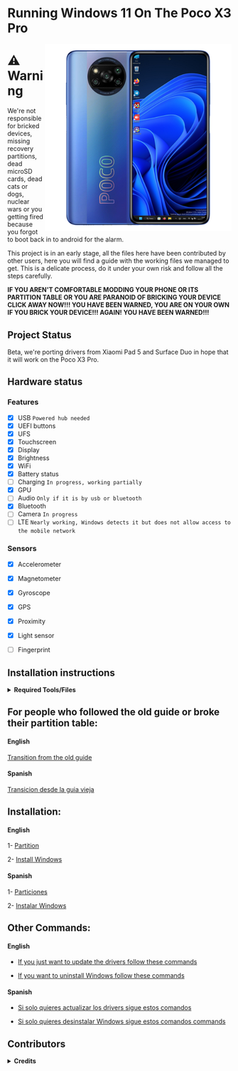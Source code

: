 # Running Windows 11 On The Poco X3 Pro

<img align="right" src="https://github.com/halal-beef/res/blob/main/1c2a26a1-7be3-4f70-aeb1-595056b6da45.png" width="auto" height="420">

# ⚠️ **Warning**

We're not responsible for bricked devices, missing recovery partitions, dead microSD cards, dead cats or dogs, nuclear wars or you getting fired because you forgot to boot back in to android for the alarm.

This project is in an early stage, all the files here have been contributed by other users, here you will find a guide with the working files we managed to get. This is a delicate process, do it under your own risk and follow all the steps carefully.

**IF YOU AREN'T COMFORTABLE MODDING YOUR PHONE OR ITS PARTITION TABLE OR YOU ARE PARANOID OF BRICKING YOUR DEVICE CLICK AWAY NOW!!! YOU HAVE BEEN WARNED, YOU ARE ON YOUR OWN IF YOU BRICK YOUR DEVICE!!! AGAIN! YOU HAVE BEEN WARNED!!!**

## Project Status

Beta, we're porting drivers from Xiaomi Pad 5 and Surface Duo in hope that it will work on the Poco X3 Pro.

## Hardware status
### Features
- [x] USB ```Powered hub needed```
- [x] UEFI buttons
- [x] UFS
- [x] Touchscreen
- [x] Display
- [x] Brightness
- [x] WiFi
- [x] Battery status
- [ ] Charging ```In progress, working partially```
- [x] GPU
- [ ] Audio ```Only if it is by usb or bluetooth```
- [x] Bluetooth
- [ ] Camera ```In progress```
- [ ] LTE ```Nearly working, Windows detects it but does not allow access to the mobile network```

### Sensors
- [x] Accelerometer
- [x] Magnetometer
- [x] Gyroscope 
- [x] GPS
- [x] Proximity
- [x] Light sensor
- [ ] Fingerprint


## Installation instructions


<details> 

<summary><strong>Required Tools/Files</strong></summary>
PC:

- [Windows on ARM image](https://uupdump.net/) (Windows 11 is Recommended)

- [platform-tools](https://developer.android.com/studio/releases/platform-tools).

- [DriverUpdater](https://github.com/WOA-Project/DriverUpdater/releases/) to install the [drivers](https://github.com/degdag/Vayu-Drivers/releases/latest)

- [Binaries](../../releases/tag/binaries) required for partitioning

Phone:
- [UEFI image](https://github.com/degdag/edk2-msm/releases/latest) for Poco X3 Pro

- [TWRP](https://twrp.me/xiaomi/xiaomipocox3pro.html) for Poco X3 Pro.

</details> 


## For people who followed the old guide or broke their partition table:

#### English

[Transition from the old guide](guide/English/0-transition-en.md)

#### Spanish

[Transicion desde la guia vieja](guide/Español/0-transicion-es.md)

## Installation:

#### English

1- [Partition](guide/English/1-partition-en.md)

2- [Install Windows](guide/English/2-install-en.md)

#### Spanish

1- [Particiones](guide/Español/1-particiones-es.md)

2- [Instalar Windows](guide/Español/2-instalacion-es.md)

## Other Commands:

#### English

- [If you just want to update the drivers follow these commands](guide/English/update-en.md)

- [If you want to uninstall Windows follow these commands](guide/English/delete-en.md)

#### Spanish

- [Si solo quieres actualizar los drivers sigue estos comandos](guide/Español/Actualizar-es.md)

- [Si solo quieres desinstalar Windows sigue estos comandos commands](guide/Español/Eliminar-es.md)

## Contributors

<details> 

<summary><b><strong>Credits</strong></b></summary>

- [Icesito68](https://github.com/Icesito68) ```Made Windows partitioning commands and made this repo```

- [Map220v](https://github.com/map220v) ```Provided help and vayu UEFI uses nabu UFS patches and ACPI and also ported mi pad 5 drivers```

- [Degdag](https://github.com/degdag) ```Improves UEFI and ported drivers```

- [Halal-Beef](https://github.com/halal-beef) ```Built EDK2 and modified it enough to boot Windows, also ported drivers```
  
- [Renegade Project](https://github.com/edk2-porting) ```Making the core of this project```

- [gus33000](https://github.com/gus33000) ```Providing help, also made base install guide, all of the original drivers and the msc script```

- [Renegade Project Discord members](https://discord.gg/XXBWfag) ```Provided Help```
 
- [ArturoGC06](https://github.com/ArturoGC06) ```Helped in the beginning of the project to the translations and gave Windows data```

- [SebastianZSXS](https://github.com/SebastianZSXS) ```Helped to patch Windows PE```

- [MollySophia](https://github.com/MollySophia) ```Helped to fix battery status```

- [haouarihk](https://github.com/haouarihk) ```Great suggestions on the command notes, also made the new guide```

- [bibarub](https://github.com/bibarub) ```Guide improvenents```

</details>  


